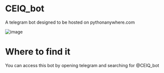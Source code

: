 # CEIQ_bot
A telegram bot designed to be hosted on pythonanywhere.com

![image](https://user-images.githubusercontent.com/38231671/126076310-87f2ca59-f1ac-4aef-b787-ae0b5eeb0c5c.png)

# Where to find it
You can access this bot by opening telegram and searching for @CEIQ_bot
